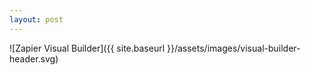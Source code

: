 ```yaml
---
layout: post
---
```


![Zapier Visual Builder]({{ site.baseurl }}/assets/images/visual-builder-header.svg)
